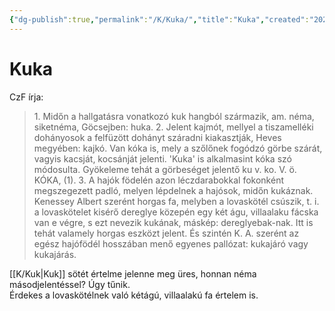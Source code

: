 ```yaml
---
{"dg-publish":true,"permalink":"/K/Kuka/","title":"Kuka","created":"2024-05-06T13:06","updated":"2024-10-25T22:27"}
---
```



# Kuka

CzF írja:  
> 1\. Midőn a hallgatásra vonatkozó kuk hangból származik, am. néma, siketnéma, Göcsejben: huka. 2\. Jelent kajmót, mellyel a tiszamelléki dohányosok a felfüzött dohányt száradni kiakasztják, Heves megyében: kajkó. Van kóka is, mely a szőlőnek fogódzó görbe szárát, vagyis kacsját, kocsánját jelenti. 'Kuka' is alkalmasint kóka szó módosulta. Gyökeleme tehát a görbeséget jelentő ku v. ko. V. ö. KÓKA, (1). 3\. A hajók födelén azon léczdarabokkal fokonként megszegezett padló, melyen lépdelnek a hajósok, midőn kukáznak. Kenessey Albert szerént horgas fa, melyben a lovaskötél csúszik, t. i. a lovaskötelet kisérő dereglye közepén egy két águ, villaalaku fácska van e végre, s ezt nevezik kukának, máskép: dereglyebak-nak. Itt is tehát valamely horgas eszközt jelent. És szintén K. A. szerént az egész hajófödél hosszában menő egyenes pallózat: kukajáró vagy kukajárás.  

[[K/Kuk\|Kuk]] sötét értelme jelenne meg üres, honnan néma másodjelentéssel? Úgy tűnik.  
Érdekes a lovaskötélnek való kétágú, villaalakú fa értelem is.  